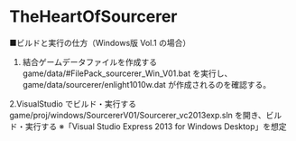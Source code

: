 # TheHeartOfSourcerer

■ビルドと実行の仕方（Windows版 Vol.1 の場合）

1. 結合ゲームデータファイルを作成する
	game/data/#FilePack_sourcerer_Win_V01.bat
	を実行し、
	game/data/sourcerer/enlight1010w.dat
	が作成されるのを確認する。

2.VisualStudio でビルド・実行する
	game/proj/windows/SourcererV01/Sourcerer_vc2013exp.sln
	を開き、ビルド・実行する
	※「Visual Studio Express 2013 for Windows Desktop」を想定
